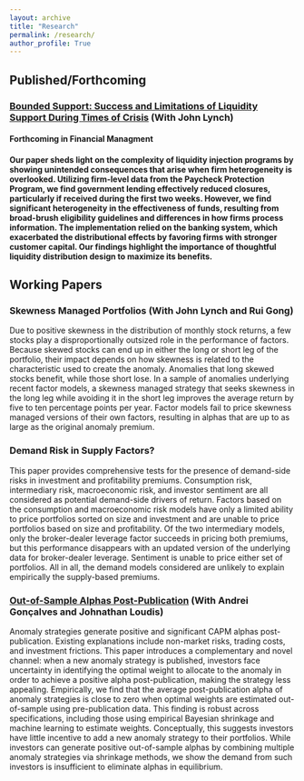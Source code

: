 ```yaml
---
layout: archive
title: "Research"
permalink: /research/
author_profile: True
---
```




<html>
<body>

<h2>Published/Forthcoming</h2>

<h3> <a href="https://papers.ssrn.com/sol3/papers.cfm?abstract_id=4314686">Bounded Support: Success and Limitations of Liquidity Support During Times of Crisis</a> (With John Lynch) </h3>
<h4>Forthcoming in Financial Managment<h4>


<p> Our paper sheds light on the complexity of liquidity injection programs by showing unintended consequences that arise when firm heterogeneity is overlooked. Utilizing firm-level data from the Paycheck Protection Program, we find government lending effectively reduced closures, particularly if received during the first two weeks. However, we find significant heterogeneity in the effectiveness of funds, resulting from broad-brush eligibility guidelines and differences in how firms process information. The implementation relied on the banking system, which exacerbated the distributional effects by favoring firms with stronger customer capital. Our findings highlight the importance of thoughtful liquidity distribution design to maximize its benefits. </p>


<h2>Working Papers</h2>

<h3> Skewness Managed Portfolios (With John Lynch and Rui Gong)</h3>
  
<p> Due to positive skewness in the distribution of monthly stock returns, a few stocks play a disproportionally outsized role in the performance of factors. Because skewed stocks can end up in either the long or short leg of the portfolio, their impact depends on how skewness is related to the characteristic used to create the anomaly. Anomalies that long skewed stocks benefit, while those short lose. In a sample of anomalies underlying recent factor models, a skewness managed strategy that seeks skewness in the long leg while avoiding it in the short leg improves the average return by five to ten percentage points per year. Factor models fail to price skewness managed versions of their own factors, resulting in alphas that are up to as large as the original anomaly premium. </p>

<h3> Demand Risk in Supply Factors? </h3>
  
<p> This paper provides comprehensive tests for the presence of demand-side risks in investment and profitability premiums. Consumption risk, intermediary risk, macroeconomic risk, and investor sentiment are all considered as potential demand-side drivers of return. Factors based on the consumption and macroeconomic risk models have only a limited ability to price portfolios sorted on size and investment and are unable to price portfolios based on size and profitability. Of the two intermediary models, only the broker-dealer leverage factor succeeds in pricing both premiums, but this performance disappears with an updated version of the underlying data for broker-dealer leverage. Sentiment is unable to price either set of portfolios. All in all, the demand models considered are unlikely to explain empirically the supply-based premiums. </p>

<h3> <a href="https://papers.ssrn.com/sol3/papers.cfm?abstract_id=5135221">Out-of-Sample Alphas Post-Publication</a> (With Andrei Gonçalves and Johnathan Loudis) </h3>

<p> Anomaly strategies generate positive and significant CAPM alphas post-publication. Existing explanations include non-market risks, trading costs, and investment frictions. This paper introduces a complementary and novel channel: when a new anomaly strategy is published, investors face uncertainty in identifying the optimal weight to allocate to the anomaly in order to achieve a positive alpha post-publication, making the strategy less appealing. Empirically, we find that the average post-publication alpha of anomaly strategies is close to zero when optimal weights are estimated out-of-sample using pre-publication data. This finding is robust across specifications, including those using empirical Bayesian shrinkage and machine learning to estimate weights. Conceptually, this suggests investors have little incentive to add a new anomaly strategy to their portfolios. While investors can generate positive out-of-sample alphas by combining multiple anomaly strategies via shrinkage methods, we show the demand from such investors is insufficient to eliminate alphas in equilibrium. </p>
 
</body>
</html> 
